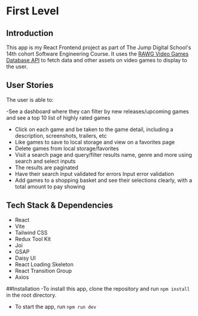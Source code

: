 # First Level

## Introduction

This app is my React Frontend project as part of The Jump Digital School's 14th cohort Software Engineering Course. It uses the [RAWG Video Games Database API](https://rawg.io/apidocs) to fetch data and other assets on video games to display to the user.

## User Stories

The user is able to:

-See a dashboard where they can filter by new releases/upcoming games and see a top 10 list of highly rated games

- Click on each game and be taken to the game detail, including a description, screenshots, trailers, etc
- Like games to save to local storage and view on a favorites page
- Delete games from local storage/favorites
- Visit a search page and query/filter results name, genre and more using search and select inputs
- The results are paginated
- Have their search input validated for errors
  Input error validation
- Add games to a shopping basket and see their selections clearly, with a total amount to pay
  showing

## Tech Stack & Dependencies

- React
- Vite
- Tailwind CSS
- Redux Tool Kit
- Joi
- GSAP
- Daisy UI
- React Loading Skeleton
- React Transition Group
- Axios

##Installation
-To install this app, clone the repository and run `npm install` in the root directory.

- To start the app, run `npm run dev`
